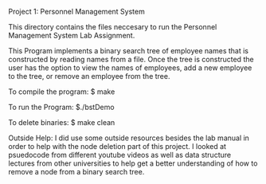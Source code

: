 Project 1: Personnel Management System

This directory contains the files neccesary
to run the Personnel Management System Lab Assignment.

This Program implements a binary search tree of employee names
that is constructed by reading names from a file. Once the tree
is constructed the user has the option to view the names of employees,
add a new employee to the tree, or remove an employee from the tree.

To compile the program:
   $ make

To run the Program:
   $./bstDemo

To delete binaries:
   $ make clean

Outside Help:
 I did use some outside resources besides the lab manual in order to help
 with the node deletion part of this project. I looked at psuedocode from different 
 youtube videos as well as data structure lectures from other universities to help
 get a better understanding of how to remove a node from a binary search tree.
 
